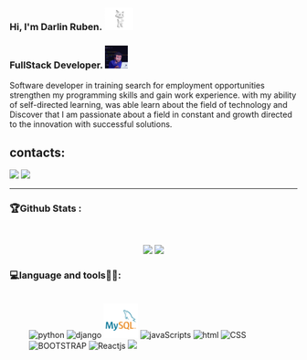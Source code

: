 ### Hi, I'm Darlin Ruben. <img src="src/gif/gif.gif" width="50px">

### FullStack Developer. <img src="src/gif/giphy.gif" width="40px"><br>

<p>
Software developer in training
search for employment opportunities
strengthen my programming skills and
gain work experience. with my ability
of self-directed learning, was able
learn about the field of technology and
Discover that I am passionate about a field in
constant and growth directed to the
innovation with successful solutions.
</p>

<h2> contacts: </h2>  <a href = "mailto:runben67nina@gmail.com"><img src="https://img.shields.io/badge/Gmail-D14836?style=for-the-badge&logo=gmail&logoColor=white" target="_blank"></a>
  <a href="https://www.linkedin.com/in/darlin-nina-71b942190" target="_blank"><img src="https://img.shields.io/badge/-LinkedIn-%230077B5?style=for-the-badge&logo=linkedin&logoColor=white" target="_blank"></a> 
 
 
<hr style='height: 1px;'>
<!-- estadísticas de githud sin separar -->
<!--
<div align="center">
  <a href="https://github.com/Ruben890">
  <img height="180em" src="https://github-readme-stats.vercel.app/api?username=Ruben890&show_icons=true&theme=dracula&include_all_commits=true&count_private=true"/>
  <img height="180em" src="https://github-readme-stats.vercel.app/api/top-langs/?username=Ruben890&layout=compact&langs_count=7&theme=dracula"/>
</div>
-->


 
### 🏆Github Stats :

<!-- estadísticas de githud separararadas -->
</br>
<p align="center">
 <img height="180" src="https://github-readme-stats.vercel.app/api/top-langs/?username=Ruben890&theme=dracula"/>
 
 <img height="180" src="https://github-readme-stats.vercel.app/api?username=Ruben890&count_private=true&show_icons=true&theme=dracula&include_all_commits=true"/>
  </P>

  
### 💻language and tools🧑‍💻:
<div style='
display=flex; 
padding:18px; 
margin:1rem'
alinear = center >

<img src="https://img.shields.io/badge/Python-14354C?style=for-the-badge&logo=python&logoColor=white" alt='python'/>
<img src="[src/img/Dj.png](https://img.shields.io/badge/Django-092E20?style=for-the-badge&logo=django&logoColor=white)" alt='django' />
<img src="src/img/mysql.png" alt='MYsql' width="60rem"/>
<img src="[src/img/JS.png](https://img.shields.io/badge/JavaScript-F7DF1E?style=for-the-badge&logo=javascript&logoColor=black)" alt='javaScripts'/>
<img src="https://img.shields.io/badge/HTML5-E34F26?style=for-the-badge&logo=html5&logoColor=white" alt='html'/>
<img src="https://img.shields.io/badge/CSS3-1572B6?style=for-the-badge&logo=css3&logoColor=white" alt='CSS'/>
<img src="[src/img/bootstrap.png](https://img.shields.io/badge/Bootstrap-563D7C?style=for-the-badge&logo=bootstrap&logoColor=white)" alt='BOOTSTRAP'/>
<img src="[src/img/react.png](https://img.shields.io/badge/React-20232A?style=for-the-badge&logo=react&logoColor=61DAFB)" alt='Reactjs'/>
<img src="https://img.shields.io/badge/GIT-E44C30?style=for-the-badge&logo=git&logoColor=white">
</div>
